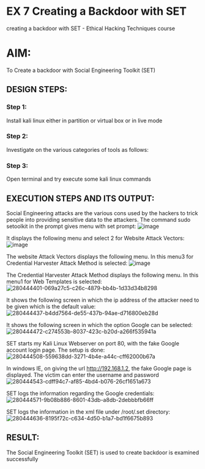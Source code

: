 # EX 7 Creating a Backdoor with SET
creating a backdoor with SET - Ethical Hacking Techniques course

# AIM:
To Create a backdoor with Social Engineering Toolkit (SET)

## DESIGN STEPS:

### Step 1:

Install kali linux either in partition or virtual box or in live mode


### Step 2:

Investigate on the various categories of tools as follows:

### Step 3:

Open terminal and try execute some kali linux commands

## EXECUTION STEPS AND ITS OUTPUT:
Social Engineering attacks are the various cons used by the hackers to trick people into providing sensitive data to the attackers. 
The command sudo setoolkit in the prompt gives menu with set prompt:
![image](https://github.com/Bhargava-Shankar/creating-a-backdoor-with-SET/assets/85554376/8706e0dc-e29e-4e87-91ad-fadd493bc1ce)


It displays the following menu and select 2 for Website Attack Vectors:![image](https://github.com/Bhargava-Shankar/creating-a-backdoor-with-SET/assets/85554376/c79b4cda-c08e-4493-afc1-434947e57c70)


The website Attack Vectors displays the following menu. In this menu3 for Credential Harvester Attack Method is selected:
![image](https://github.com/Bhargava-Shankar/creating-a-backdoor-with-SET/assets/85554376/b178ac4b-f588-4f5f-aa31-ed61192d4d1c)


The Credential Harvester Attack Method displays the following menu. In this menu1 for Web Templates is selected: ![280444401-069a27c5-c26c-4879-bb4b-1d33d34b8298](https://github.com/Bakkiyalakshmi29/creating-a-backdoor-with-SET/assets/119406233/f0def0a1-6da4-468c-b369-d8247777eb37)

It shows the following screen in which the ip address of the attacker need to be given which is the default value:![280444437-b4dd7564-de55-437b-94ae-d716800eb28d](https://github.com/Bakkiyalakshmi29/creating-a-backdoor-with-SET/assets/119406233/25405d76-1dda-4eb6-ad43-73a944e9118e)

It shows the following screen in which the option Google can be selected:![280444472-c274553b-8037-423c-b20d-a266f535941a](https://github.com/Bakkiyalakshmi29/creating-a-backdoor-with-SET/assets/119406233/20ce9fe5-ad11-4db8-a439-b8dde59a045f)

SET starts my Kali Linux Webserver on port 80, with the fake Google account login page. The setup is done:
![280444508-559638dd-3271-4b4e-a44c-cff62000b67a](https://github.com/Bakkiyalakshmi29/creating-a-backdoor-with-SET/assets/119406233/4c5b7af1-82fb-4f3a-ae44-8de0c9a07b73)

In windows IE, on giving the url http://192.168.1.2, the fake Google page is displayed. The victim can enter the username and password ![280444543-cdff94c7-af85-4bd4-b076-26cf1651a673](https://github.com/Bakkiyalakshmi29/creating-a-backdoor-with-SET/assets/119406233/6a63480f-5342-4ffb-b1c9-2c4f2527f509)

SET logs the information regarding the Google credentials:
![280444571-9b08b886-8601-43db-a8db-2debbbfb66ff](https://github.com/Bakkiyalakshmi29/creating-a-backdoor-with-SET/assets/119406233/ce3e98dc-c84b-4b21-b76a-ac09b623e7d2)

SET logs the information in the xml file under /root/.set directory: ![280444636-8195f72c-c634-4d50-b1a7-bd1f6675b893](https://github.com/Bakkiyalakshmi29/creating-a-backdoor-with-SET/assets/119406233/76566090-9ef4-464c-bff1-f499923519c8)













## RESULT:
The Social Engineering Toolkit (SET) is used to create backdoor is  examined successfully
